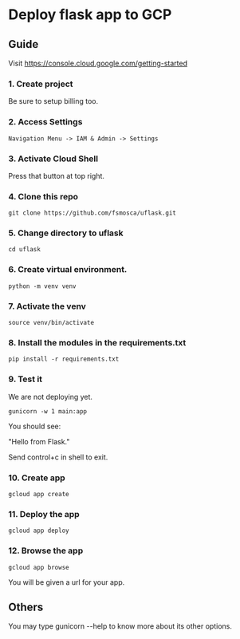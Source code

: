 # Deploy flask app to GCP

## Guide

Visit https://console.cloud.google.com/getting-started

### 1. Create project

Be sure to setup billing too.

### 2. Access Settings

```
Navigation Menu -> IAM & Admin -> Settings
```

### 3. Activate Cloud Shell

Press that button at top right.

### 4. Clone this repo

```
git clone https://github.com/fsmosca/uflask.git
```

### 5. Change directory to uflask

```
cd uflask
```

### 6. Create virtual environment.

```
python -m venv venv
```

### 7. Activate the venv

```
source venv/bin/activate
```

### 8. Install the modules in the requirements.txt

```
pip install -r requirements.txt
```

### 9. Test it

We are not deploying yet.

```
gunicorn -w 1 main:app
```

You should see:

"Hello from Flask."

Send control+c in shell to exit.

### 10. Create app

```
gcloud app create
```

### 11. Deploy the app

```
gcloud app deploy
```

### 12. Browse the app

```
gcloud app browse
```

You will be given a url for your app.


## Others

You may type gunicorn --help to know more about its other options.
